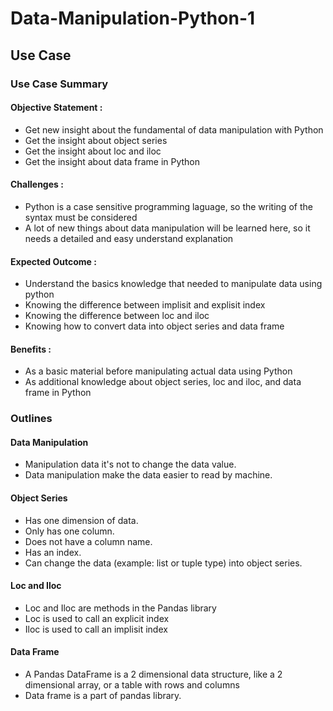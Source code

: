 # Data-Manipulation-Python-1

## Use Case
### Use Case Summary
#### Objective Statement :
* Get new insight about the fundamental of data manipulation with Python
* Get the insight about object series
* Get the insight about loc and iloc
* Get the insight about data frame in Python
#### Challenges :
* Python is a case sensitive programming laguage, so the writing of the syntax must be considered
* A lot of new things about data manipulation will be learned here, so it needs a detailed and easy understand explanation
#### Expected Outcome :
* Understand the basics knowledge that needed to manipulate data using python
* Knowing the difference between implisit and explisit index
* Knowing the difference between loc and iloc
* Knowing how to convert data into object series and data frame
#### Benefits :
* As a basic material before manipulating actual data using Python
* As additional knowledge about object series, loc and iloc, and data frame in Python

### Outlines
#### Data Manipulation
* Manipulation data it's not to change the data value. 
* Data manipulation make the data easier to read by machine.
#### Object Series
* Has one dimension of data.
* Only has one column.
* Does not have a column name.
* Has an index.
* Can change the data (example: list or tuple type) into object series.
#### Loc and Iloc
* Loc and Iloc are methods in the Pandas library
* Loc  is used to call an explicit index
* Iloc is used to call an implisit index
#### Data Frame
* A Pandas DataFrame is a 2 dimensional data structure, like a 2 dimensional array, or a table with rows and columns
* Data frame is a part of pandas library.
